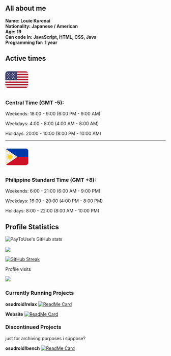 ## All about me
<b>Name: Louie Kurenai</b>
<br>
<b>Nationality: Japanese / American</b>
<br>
<b>Age: 19</b>
<br>
<b>Can code in: JavaScript, HTML, CSS, Java</b>
<br>
<b>Programming for: 1 year</b>

## Active times
<img src="medias/usa_flag.svg">

### Central Time (GMT -5):
Weekends: 18:00 - 9:00 (6:00 PM - 9:00 AM)

Weekdays: 4:00 - 8:00 (4:00 AM - 8:00 AM)

Holidays: 20:00 - 10:00 (8:00 PM - 10:00 AM)

<hr>
<img src="medias/phl_flag.svg">

### Philippine Standard Time (GMT +8): 
Weekends: 6:00 - 21:00 (6:00 AM - 9:00 PM)

Weekdays: 16:00 - 20:00 (4:00 PM - 8:00 PM) 

Holidays: 8:00 - 22:00 (8:00 AM - 10:00 PM)

## Profile Statistics

![PayToUse's GitHub stats](https://github-readme-stats.vercel.app/api?username=PayToUse\&show=reviews,discussions_started,discussions_answered&theme=radical&show_icons=true&include_all_commits=true)

<a href="https://github.com/anuraghazra/github-readme-stats">
  <img align="center" src="https://github-readme-stats.vercel.app/api/top-langs/?username=PayToUse&bg_color=30,FF0000,AA0000&title_color=ffffff&text_color=ffffff&langs_count=50&hide_title=true&layout=compact&hide_border=true" />
</a> 

[![GitHub Streak](https://streak-stats.demolab.com/?user=PayToUse&currStreakNum=2FD3EB&fire=pink&sideLabels=F00&date_format=[Y.]n.j)](https://git.io/streak-stats)

Profile visits

<img src="https://profile-counter.glitch.me/PayToUse/count.svg" />

### Currently Running Projects

<b>osudroid!relax</b>
[![ReadMe Card](https://github-readme-stats.vercel.app/api/pin/?username=PayToUse&repo=osudroid-rx)](https://github.com/PayToUse/osudroid-rx)

<b>Website</b>
[![ReadMe Card](https://github-readme-stats.vercel.app/api/pin/?username=PayToUse&repo=paytouse.github.io)](https://github.com/PayToUse/paytouse.github.io)

### Discontinued Projects

just for archiving purposes i suppose?

<b>osudroid!bench</b>
[![ReadMe Card](https://github-readme-stats.vercel.app/api/pin/?username=PayToUse&repo=osudroid-bench)](https://github.com/PayToUse/osudroid-bench)
